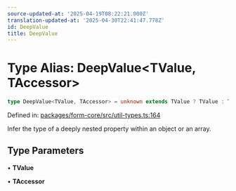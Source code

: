 ```yaml
---
source-updated-at: '2025-04-19T08:22:21.000Z'
translation-updated-at: '2025-04-30T22:41:47.778Z'
id: DeepValue
title: DeepValue
---
```


<!-- DO NOT EDIT: this page is autogenerated from the type comments -->

# Type Alias: DeepValue\<TValue, TAccessor\>

```ts
type DeepValue<TValue, TAccessor> = unknown extends TValue ? TValue : TAccessor extends DeepKeys<TValue> ? DeepRecord<TValue>[TAccessor] : never;
```

Defined in: [packages/form-core/src/util-types.ts:164](https://github.com/TanStack/form/blob/main/packages/form-core/src/util-types.ts#L164)

Infer the type of a deeply nested property within an object or an array.

## Type Parameters

• **TValue**

• **TAccessor**
